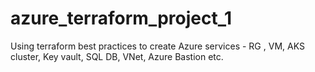 # azure_terraform_project_1
Using terraform best practices to create Azure services - RG , VM, AKS cluster, Key vault, SQL DB, VNet, Azure Bastion etc.
